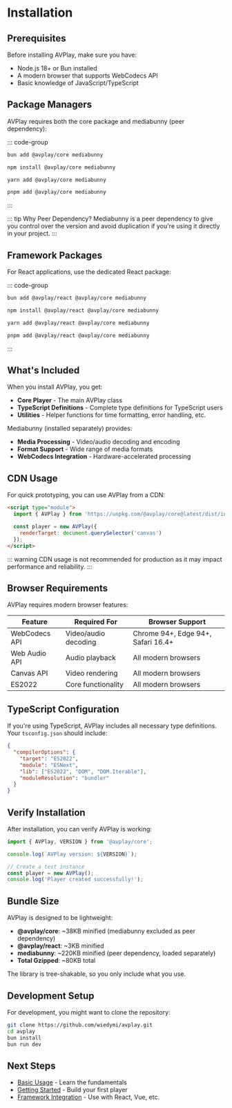 # Installation

## Prerequisites

Before installing AVPlay, make sure you have:

- Node.js 18+ or Bun installed
- A modern browser that supports WebCodecs API
- Basic knowledge of JavaScript/TypeScript

## Package Managers

AVPlay requires both the core package and mediabunny (peer dependency):

::: code-group

```bash [bun]
bun add @avplay/core mediabunny
```

```bash [npm]
npm install @avplay/core mediabunny
```

```bash [yarn]
yarn add @avplay/core mediabunny
```

```bash [pnpm]
pnpm add @avplay/core mediabunny
```

:::

::: tip Why Peer Dependency?
Mediabunny is a peer dependency to give you control over the version and avoid duplication if you're using it directly in your project.
:::

## Framework Packages

For React applications, use the dedicated React package:

::: code-group

```bash [bun]
bun add @avplay/react @avplay/core mediabunny
```

```bash [npm]
npm install @avplay/react @avplay/core mediabunny
```

```bash [yarn]
yarn add @avplay/react @avplay/core mediabunny
```

```bash [pnpm]
pnpm add @avplay/react @avplay/core mediabunny
```

:::

## What's Included

When you install AVPlay, you get:

- **Core Player** - The main AVPlay class
- **TypeScript Definitions** - Complete type definitions for TypeScript users
- **Utilities** - Helper functions for time formatting, error handling, etc.

Mediabunny (installed separately) provides:
- **Media Processing** - Video/audio decoding and encoding
- **Format Support** - Wide range of media formats
- **WebCodecs Integration** - Hardware-accelerated processing

## CDN Usage

For quick prototyping, you can use AVPlay from a CDN:

```html
<script type="module">
  import { AVPlay } from 'https://unpkg.com/@avplay/core@latest/dist/index.js';

  const player = new AVPlay({
    renderTarget: document.querySelector('canvas')
  });
</script>
```

::: warning
CDN usage is not recommended for production as it may impact performance and reliability.
:::

## Browser Requirements

AVPlay requires modern browser features:

| Feature | Required For | Browser Support |
|---------|-------------|-----------------|
| WebCodecs API | Video/audio decoding | Chrome 94+, Edge 94+, Safari 16.4+ |
| Web Audio API | Audio playback | All modern browsers |
| Canvas API | Video rendering | All modern browsers |
| ES2022 | Core functionality | All modern browsers |

## TypeScript Configuration

If you're using TypeScript, AVPlay includes all necessary type definitions. Your `tsconfig.json` should include:

```json
{
  "compilerOptions": {
    "target": "ES2022",
    "module": "ESNext",
    "lib": ["ES2022", "DOM", "DOM.Iterable"],
    "moduleResolution": "bundler"
  }
}
```

## Verify Installation

After installation, you can verify AVPlay is working:

```javascript
import { AVPlay, VERSION } from '@avplay/core';

console.log(`AVPlay version: ${VERSION}`);

// Create a test instance
const player = new AVPlay();
console.log('Player created successfully!');
```

## Bundle Size

AVPlay is designed to be lightweight:

- **@avplay/core**: ~38KB minified (mediabunny excluded as peer dependency)
- **@avplay/react**: ~3KB minified
- **mediabunny**: ~220KB minified (peer dependency, loaded separately)
- **Total Gzipped**: ~80KB total

The library is tree-shakable, so you only include what you use.

## Development Setup

For development, you might want to clone the repository:

```bash
git clone https://github.com/wiedymi/avplay.git
cd avplay
bun install
bun run dev
```

## Next Steps

- [Basic Usage](/guide/basic-usage) - Learn the fundamentals
- [Getting Started](/guide/getting-started) - Build your first player
- [Framework Integration](/guide/react) - Use with React, Vue, etc.
